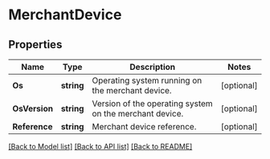 # MerchantDevice

## Properties

Name | Type | Description | Notes
------------ | ------------- | ------------- | -------------
**Os** | **string** | Operating system running on the merchant device. | [optional] 
**OsVersion** | **string** | Version of the operating system on the merchant device. | [optional] 
**Reference** | **string** | Merchant device reference. | [optional] 

[[Back to Model list]](../README.md#documentation-for-models) [[Back to API list]](../README.md#documentation-for-api-endpoints) [[Back to README]](../README.md)


